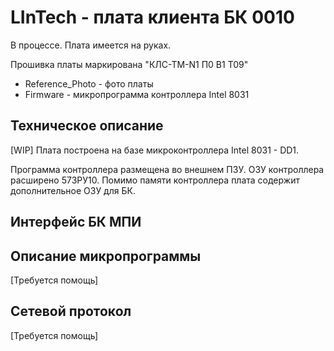 # LInTech - плата клиента БК 0010

В процессе. Плата имеется на руках.

Прошивка платы маркирована "КЛС-ТМ-N1 П0 В1 Т09"

- Reference_Photo - фото платы
- Firmware - микропрограмма контроллера Intel 8031

## Техническое описание
[WIP]
Плата построена на базе микроконтроллера Intel 8031 - DD1.
 
Программа контроллера размещена во внешнем ПЗУ. ОЗУ контроллера расширено 573РУ10. 
Помимо памяти контроллера плата содержит дополнительное ОЗУ для БК.


## Интерфейс БК МПИ

## Описание микропрограммы
[Требуется помощь]

## Сетевой протокол
[Требуется помощь]